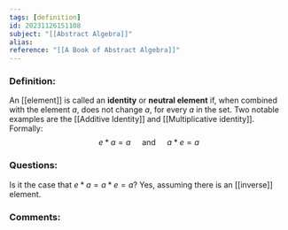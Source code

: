 ```yaml
---
tags: [definition]
id: 20231126151108
subject: "[[Abstract Algebra]]"
alias: 
reference: "[[A Book of Abstract Algebra]]"
---
```

### Definition:
An [[element]] is called an **identity** or **neutral element** if, when combined with the element $a$, does not change $a$, for every $a$ in the set. Two notable examples are the [[Additive Identity]] and [[Multiplicative identity]]. Formally:
$$ e * a = a \quad \text{ and } \quad a * e = a$$

### Questions:
Is it the case that $e * a = a * e = a$? Yes, assuming there is an [[inverse]] element.

### Comments:
